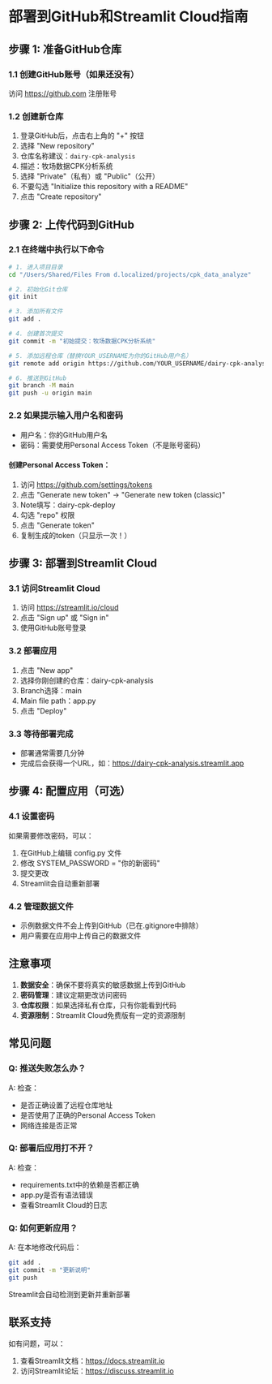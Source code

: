 # 部署到GitHub和Streamlit Cloud指南

## 步骤 1: 准备GitHub仓库

### 1.1 创建GitHub账号（如果还没有）
访问 https://github.com 注册账号

### 1.2 创建新仓库
1. 登录GitHub后，点击右上角的 "+" 按钮
2. 选择 "New repository"
3. 仓库名称建议：`dairy-cpk-analysis`
4. 描述：牧场数据CPK分析系统
5. 选择 "Private"（私有）或 "Public"（公开）
6. 不要勾选 "Initialize this repository with a README"
7. 点击 "Create repository"

## 步骤 2: 上传代码到GitHub

### 2.1 在终端中执行以下命令

```bash
# 1. 进入项目目录
cd "/Users/Shared/Files From d.localized/projects/cpk_data_analyze"

# 2. 初始化Git仓库
git init

# 3. 添加所有文件
git add .

# 4. 创建首次提交
git commit -m "初始提交：牧场数据CPK分析系统"

# 5. 添加远程仓库（替换YOUR_USERNAME为你的GitHub用户名）
git remote add origin https://github.com/YOUR_USERNAME/dairy-cpk-analysis.git

# 6. 推送到GitHub
git branch -M main
git push -u origin main
```

### 2.2 如果提示输入用户名和密码
- 用户名：你的GitHub用户名
- 密码：需要使用Personal Access Token（不是账号密码）
  
#### 创建Personal Access Token：
1. 访问 https://github.com/settings/tokens
2. 点击 "Generate new token" → "Generate new token (classic)"
3. Note填写：dairy-cpk-deploy
4. 勾选 "repo" 权限
5. 点击 "Generate token"
6. 复制生成的token（只显示一次！）

## 步骤 3: 部署到Streamlit Cloud

### 3.1 访问Streamlit Cloud
1. 访问 https://streamlit.io/cloud
2. 点击 "Sign up" 或 "Sign in"
3. 使用GitHub账号登录

### 3.2 部署应用
1. 点击 "New app"
2. 选择你刚创建的仓库：dairy-cpk-analysis
3. Branch选择：main
4. Main file path：app.py
5. 点击 "Deploy"

### 3.3 等待部署完成
- 部署通常需要几分钟
- 完成后会获得一个URL，如：https://dairy-cpk-analysis.streamlit.app

## 步骤 4: 配置应用（可选）

### 4.1 设置密码
如果需要修改密码，可以：
1. 在GitHub上编辑 config.py 文件
2. 修改 SYSTEM_PASSWORD = "你的新密码"
3. 提交更改
4. Streamlit会自动重新部署

### 4.2 管理数据文件
- 示例数据文件不会上传到GitHub（已在.gitignore中排除）
- 用户需要在应用中上传自己的数据文件

## 注意事项

1. **数据安全**：确保不要将真实的敏感数据上传到GitHub
2. **密码管理**：建议定期更改访问密码
3. **仓库权限**：如果选择私有仓库，只有你能看到代码
4. **资源限制**：Streamlit Cloud免费版有一定的资源限制

## 常见问题

### Q: 推送失败怎么办？
A: 检查：
- 是否正确设置了远程仓库地址
- 是否使用了正确的Personal Access Token
- 网络连接是否正常

### Q: 部署后应用打不开？
A: 检查：
- requirements.txt中的依赖是否都正确
- app.py是否有语法错误
- 查看Streamlit Cloud的日志

### Q: 如何更新应用？
A: 在本地修改代码后：
```bash
git add .
git commit -m "更新说明"
git push
```
Streamlit会自动检测到更新并重新部署

## 联系支持
如有问题，可以：
1. 查看Streamlit文档：https://docs.streamlit.io
2. 访问Streamlit论坛：https://discuss.streamlit.io
